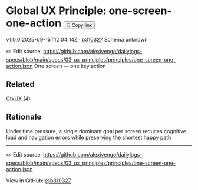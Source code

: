 # Global UX Principle: one-screen-one-action <button class="copy-link" aria-label="Copy page link" onclick="window.spechubCopyLink && window.spechubCopyLink()">🔗 Copy link</button>

<p class="badges">
  <span class="badge version">v1.0.0</span>
  <span class="badge build">2025-09-15T12:04:14Z · <a href="https://github.com/alexivengo/dailylogs-specs/commit/b310327" target="_blank" rel="noopener" class="sha">b310327</a></span>
  <span class="badge schema unknown">Schema unknown</span>
</p>

✏️ Edit source: https://github.com/alexivengo/dailylogs-specs/blob/main/specs/03_ux_principles/principles/one-screen-one-action.json
One screen — one key action

## Related
<p>
  <span class="chip"><a href="../ctxux/index.md#?principles=one-screen-one-action">CtxUX (4)</a></span>
</p>

## Rationale
Under time pressure, a single dominant goal per screen reduces cognitive load and navigation errors while preserving the shortest happy path



---
✏️ Edit source: https://github.com/alexivengo/dailylogs-specs/blob/main/specs/03_ux_principles/principles/one-screen-one-action.json

<p class="page-meta">
  View in GitHub: <a href="https://github.com/alexivengo/dailylogs-specs/commit/b310327" target="_blank" rel="noopener">@b310327</a></p>